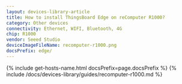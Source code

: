 ```yaml
---
layout: devices-library-article
title: How to install ThingsBoard Edge on reComputer R1000?
category: Other devices
connectivity: Ethernet, WIFI, Bluetooth, 4G
chip: R1000
vendor: Seeed Studio
deviceImageFileName: recomputer-r1000.png
docsPrefix: edge/
---
```



{% include get-hosts-name.html docsPrefix=page.docsPrefix %}
{% include /docs/devices-library/guides/recomputer-r1000.md %}